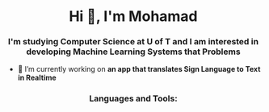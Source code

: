 <h1 align="center">Hi 👋, I'm Mohamad</h1>
<h3 align="center">I'm studying Computer Science at U of T and I am interested in developing Machine Learning Systems that Problems</h3>

- 🔭 I’m currently working on **an app that translates Sign Language to Text in Realtime**



<h3 align="center">Languages and Tools:</h3>
<div align="center>
  <img align="center" src="https://skillicons.dev/icons?i=py,tensorflow,r,mysql,sklearn,html,css" />
</div>
<br/>
